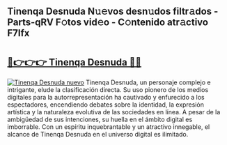 ## Tinenqa Desnuda N𝚞𝚎vos desn𝚞dos filtr𝚊dos - Parts-qRV F𝚘tos vid𝚎o - C𝚘ntenido atr𝚊ctivo F7Ifx

# <h2><a href="http://mb7kd5.tromn.icu/?c=Tinenqa+Desnuda">🔗👉👉👉 Tinenqa Desnuda 🔗🔗</a></h2>

[![Tinenqa Desnuda nuevo](https://i.imgur.com/pEAQMta.gif)](http://mb7kd5.tromn.icu/?c=Tinenqa+Desnuda)
Tinenqa Desnuda, un personaje complejo e intrigante, elude la clasificación directa. Su uso pionero de los medios digitales para la autorrepresentación ha cautivado y enfurecido a los espectadores, encendiendo debates sobre la identidad, la expresión artística y la naturaleza evolutiva de las sociedades en línea. A pesar de la ambigüedad de sus intenciones, su huella en el ámbito digital es imborrable. Con un espíritu inquebrantable y un atractivo innegable, el alcance de Tinenqa Desnuda en el universo digital es ilimitado.
